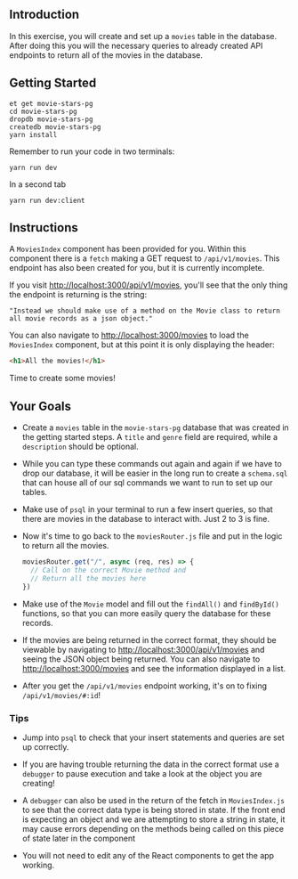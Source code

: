 ## Introduction

In this exercise, you will create and set up a `movies` table in the database. After doing this you will the necessary queries to already created API endpoints to return all of the movies in the database.

## Getting Started

```no-highlight
et get movie-stars-pg
cd movie-stars-pg
dropdb movie-stars-pg
createdb movie-stars-pg
yarn install
```

Remember to run your code in two terminals:

```no-highlight
yarn run dev
```

In a second tab

```no-highlight
yarn run dev:client
```

## Instructions

A `MoviesIndex` component has been provided for you. Within this component there is a `fetch` making a GET request to `/api/v1/movies`. This endpoint has also been created for you, but it is currently incomplete.

If you visit <http://localhost:3000/api/v1/movies>, you'll see that the only thing the endpoint is returning is the string:

```no-highlight
"Instead we should make use of a method on the Movie class to return all movie records as a json object."
```

You can also navigate to <http://localhost:3000/movies> to load the `MoviesIndex` component, but at this point it is only displaying the header:

```html
<h1>All the movies!</h1>
```
Time to create some movies!

## Your Goals

- Create a `movies` table in the `movie-stars-pg` database that was created in the getting started steps. A `title` and `genre` field are required, while a `description` should be optional.

- While you can type these commands out again and again if we have to drop our database, it will be easier in the long run to create a `schema.sql` that can house all of our sql commands we want to run to set up our tables.

- Make use of `psql` in your terminal to run a few insert queries, so that there are movies in the database to interact with.  Just 2 to 3 is fine.

- Now it's time to go back to the `moviesRouter.js` file and put in the logic to return all the movies.

  ```js
  moviesRouter.get("/", async (req, res) => {
    // Call on the correct Movie method and
    // Return all the movies here
  })
  ```

- Make use of the `Movie` model and fill out the `findAll()` and `findById()` functions, so that you can more easily query the database for these records.

- If the movies are being returned in the correct format, they should be viewable by navigating to <http://localhost:3000/api/v1/movies> and seeing the JSON object being returned. You can also navigate to <http://localhost:3000/movies> and see the information displayed in a list.

- After you get the `/api/v1/movies` endpoint working, it's on to fixing `/api/v1/movies/#:id`!

### Tips

- Jump into `psql` to check that your insert statements and queries are set up correctly.

- If you are having trouble returning the data in the correct format use a `debugger` to pause execution and take a look at the object you are creating!

- A `debugger` can also be used in the return of the fetch in `MoviesIndex.js` to see that the correct data type is being stored in state. If the front end is expecting an object and we are attempting to store a string in state, it may cause errors depending on the methods being called on this piece of state later in the component

- You will not need to edit any of the React components to get the app working.